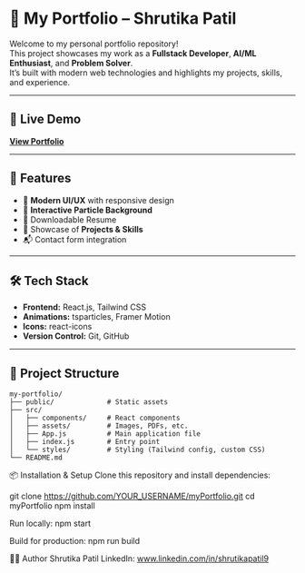# 🌟 My Portfolio – Shrutika Patil

Welcome to my personal portfolio repository!  
This project showcases my work as a **Fullstack Developer**, **AI/ML Enthusiast**, and **Problem Solver**.  
It’s built with modern web technologies and highlights my projects, skills, and experience.

---

## 🚀 Live Demo
[**View Portfolio**](#https://portfoliosp09.netlify.app/)

---

## 📌 Features
- 🎨 **Modern UI/UX** with responsive design
- 🌌 **Interactive Particle Background**
- 📄 Downloadable Resume
- 💼 Showcase of **Projects & Skills**
- 📬 Contact form integration

---

## 🛠 Tech Stack
- **Frontend:** React.js, Tailwind CSS
- **Animations:** tsparticles, Framer Motion
- **Icons:** react-icons
- **Version Control:** Git, GitHub

---

## 📂 Project Structure
```plaintext
my-portfolio/
├── public/             # Static assets
├── src/
│   ├── components/     # React components
│   ├── assets/         # Images, PDFs, etc.
│   ├── App.js          # Main application file
│   ├── index.js        # Entry point
│   └── styles/         # Styling (Tailwind config, custom CSS)
└── README.md
```
📦 Installation & Setup
Clone this repository and install dependencies:

git clone https://github.com/YOUR_USERNAME/myPortfolio.git
cd myPortfolio
npm install

Run locally:
npm start

Build for production:
npm run build

🧑‍💻 Author
Shrutika Patil
LinkedIn: www.linkedin.com/in/shrutikapatil9


